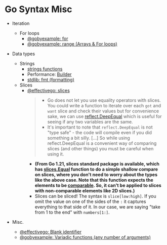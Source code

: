 # Go Syntax Misc

- Iteration
  - For loops
    - [@gobyexample: for](https://gobyexample.com/for)
    - [@gobyexample: range (Arrays & For loops)](https://gobyexample.com/range)

- Data types
  - Strings
    - [strings functions](https://pkg.go.dev/strings)
    - Performance: [Builder](https://pkg.go.dev/strings#Builder)
    - [stdlib: fmt (formatting)](https://pkg.go.dev/fmt)
  - Slices
    - [@effectivego: slices](https://go.dev/doc/effective_go#slices)
      > - Go does not let you use equality operators with slices. You could write a function to iterate over each `got` and `want` slice and check their values but for convenience sake, we can use [reflect.DeepEqual](https://pkg.go.dev/reflect#DeepEqual) which is useful for seeing if any two variables are the same.
      > - It's important to note that `reflect.DeepEqual` is not "type safe" - the code will compile even if you did something a bit silly. [...] So while using reflect.DeepEqual is a convenient way of comparing slices (and other things) you must be careful when using it.
      - **(From Go 1.21, slices standard package is available, which has [slices.Equal](https://pkg.go.dev/slices#Equal) function to do a simple shallow compare on slices, where you don't need to worry about the types like the above case. Note that this function expects the elements to be [comparable](https://pkg.go.dev/builtin#comparable). So, it can't be applied to slices with non-comparable elements like 2D slices.)**
      - Slices can be sliced! The syntax is `slice[low:high]`. If you omit the value on one of the sides of the `:` it captures everything to that side of it. In our case, we are saying "take from 1 to the end" with `numbers[1:]`.




- Misc.
  - [@effectivego: Blank identifier](https://go.dev/doc/effective_go#blank)
  - [@gobyexample: Variadic functions (any number of arguments)](https://gobyexample.com/variadic-functions)

